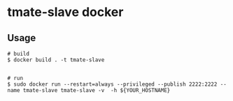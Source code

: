 # tmate-slave docker

## Usage

```
# build
$ docker build . -t tmate-slave


# run
$ sudo docker run --restart=always --privileged --publish 2222:2222 --name tmate-slave tmate-slave -v  -h ${YOUR_HOSTNAME}
```


